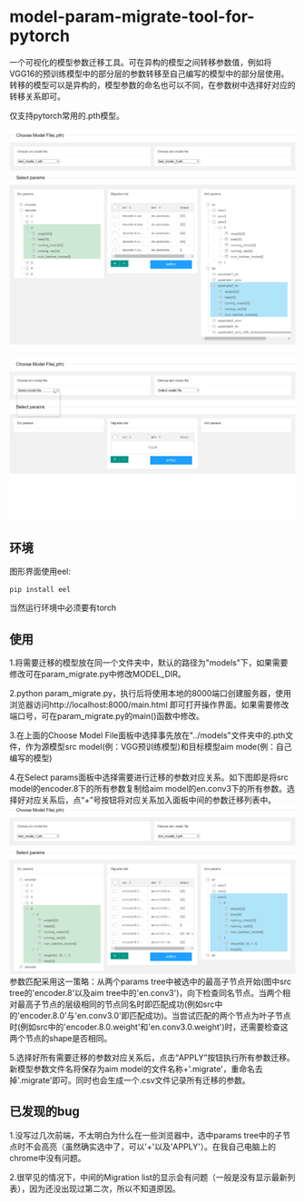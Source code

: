 # model-param-migrate-tool-for-pytorch
一个可视化的模型参数迁移工具。可在异构的模型之间转移参数值，例如将VGG16的预训练模型中的部分层的参数转移至自己编写的模型中的部分层使用。转移的模型可以是异构的，模型参数的命名也可以不同，在参数树中选择好对应的转移关系即可。

仅支持pytorch常用的.pth模型。

![demo](demo/demo.png)

![demogif](demo/demo.gif)

## 环境
图形界面使用eel:
```
pip install eel
```
当然运行环境中必须要有torch

## 使用
1.将需要迁移的模型放在同一个文件夹中，默认的路径为"models"下，如果需要修改可在param_migrate.py中修改MODEL_DIR。

2.python param_migrate.py，执行后将使用本地的8000端口创建服务器，使用浏览器访问http://localhost:8000/main.html 即可打开操作界面。如果需要修改端口号，可在param_migrate.py的main()函数中修改。

3.在上面的Choose Model File面板中选择事先放在"../models"文件夹中的.pth文件，作为源模型src model(例：VGG预训练模型)和目标模型aim mode(例：自己编写的模型)

4.在Select params面板中选择需要进行迁移的参数对应关系。如下图即是将src model的encoder.8下的所有参数复制给aim model的en.conv3下的所有参数。选择好对应关系后，点“+”号按钮将对应关系加入面板中间的参数迁移列表中。
![demo2](demo/demo2.png)
参数匹配采用这一策略：从两个params tree中被选中的最高子节点开始(图中src tree的'encoder.8'以及aim tree中的'en.conv3')，向下检查同名节点。当两个相对最高子节点的层级相同的节点同名时即匹配成功(例如src中的'encoder.8.0'与'en.conv3.0'即匹配成功)。当尝试匹配的两个节点为叶子节点时(例如src中的'encoder.8.0.weight'和'en.conv3.0.weight')时，还需要检查这两个节点的shape是否相同。

5.选择好所有需要迁移的参数对应关系后，点击“APPLY”按钮执行所有参数迁移。新模型参数文件名将保存为aim model的文件名称+'.migrate'，重命名去掉'.migrate'即可。同时也会生成一个.csv文件记录所有迁移的参数。

## 已发现的bug
1.没写过几次前端，不太明白为什么在一些浏览器中，选中params tree中的子节点时不会高亮（虽然确实选中了，可以'+'以及'APPLY'）。在我自己电脑上的chrome中没有问题。

2.很罕见的情况下，中间的Migration list的显示会有问题（一般是没有显示最新列表），因为还没出现过第二次，所以不知道原因。
